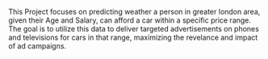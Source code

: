 This Project focuses on predicting weather a person in greater london area, given their Age and Salary, can afford a car within a specific price range. 
The goal is to utilize this data to deliver targeted advertisements on phones and televisions for cars in that range, maximizing the revelance and impact of ad campaigns.  
